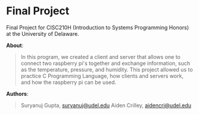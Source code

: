 # Final Project
Final Project for CISC210H (Introduction to Systems Programming Honors) at the University of Delaware.

**About**: 
>In this program, we created a client and server that allows one to connect two raspberry pi's together and exchange information, such as the temperature, pressure, and humidity. This project allowed us to practice C Programming Language, how clients and servers work, and how the raspberry pi can be used.

**Authors**: 
>Suryanuj Gupta, suryanuj@udel.edu
>Aiden Crilley, aidencri@udel.edu
